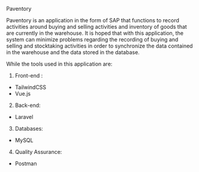 Paventory

Paventory is an application in the form of SAP that functions to record activities around buying and selling activities and inventory of goods that are currently in the warehouse. It is hoped that with this application, the system can minimize problems regarding the recording of buying and selling and stocktaking activities in order to synchronize the data contained in the warehouse and the data stored in the database. 

While the tools used in this application are: 
1. Front-end : 
- TailwindCSS 
- Vue.js 

2. Back-end: 
- Laravel 

3. Databases: 
- MySQL 

4. Quality Assurance: 
- Postman
